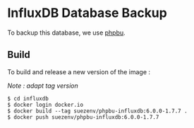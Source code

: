 # InfluxDB Database Backup

To backup this database, we use [phpbu](http://phpbu.de/).

## Build

To build and release a new version of the image :

*Note : adapt tag version*

```
$ cd influxdb
$ docker login docker.io
$ docker build --tag suezenv/phpbu-influxdb:6.0.0-1.7.7 .
$ docker push suezenv/phpbu-influxdb:6.0.0-1.7.7
```
